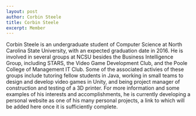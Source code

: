 ```yaml
---
layout: post
author: Corbin Steele
title: Corbin Steele
excerpt: Member
---
```


Corbin Steele is an undergraduate student of Computer Science at North Carolina State University, with an expected graduation date in 2016. He is involved in several groups at NCSU besides the Business Intelligence Group, including STARS, the Video Game Development Club, and the Poole College of Management IT Club. Some of the associated activies of these groups include tutoring fellow students in Java, working in small teams to design and develop video games in Unity, and being project manager of construction and testing of a 3D printer. For more information and some examples of his interests and accomplishments, he is currently developing a personal website as one of his many personal projects, a link to which will be added here once it is sufficiently complete.
